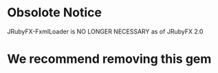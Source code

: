 # Obsolote Notice

JRubyFX-FxmlLoader is NO LONGER NECESSARY as of JRubyFX 2.0

# We recommend removing this gem

